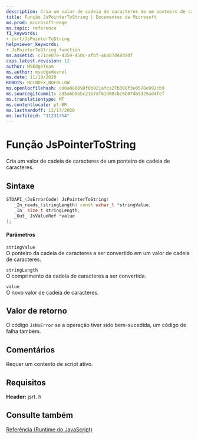 ```yaml
---
description: Cria um valor de cadeia de caracteres de um ponteiro de cadeia de caracteres.
title: Função JsPointerToString | Documentos da Microsoft
ms.prod: microsoft-edge
ms.topic: reference
f1_keywords:
- jsrt/JsPointerToString
helpviewer_keywords:
- JsPointerToString function
ms.assetid: c71ce07e-4359-450c-afbf-a6ab7d48dddf
caps.latest.revision: 12
author: MSEdgeTeam
ms.author: msedgedevrel
ms.date: 11/19/2020
ROBOTS: NOINDEX,NOFOLLOW
ms.openlocfilehash: c00a060098f0b021afca27b300f3e0578e992cb9
ms.sourcegitcommit: a35a6b5bbc21b7df61d08cbc6b074b5325ad4fef
ms.translationtype: MT
ms.contentlocale: pt-BR
ms.lasthandoff: 12/17/2020
ms.locfileid: "11231754"
---
```

# Função JsPointerToString

Cria um valor de cadeia de caracteres de um ponteiro de cadeia de caracteres.  
  
## Sintaxe  
  
```cpp  
STDAPI_(JsErrorCode) JsPointerToString(  
   _In_reads_(stringLength) const wchar_t *stringValue,  
   _In_ size_t stringLength,  
   _Out_ JsValueRef *value  
);  
```  
  
#### Parâmetros  
 `stringValue`  
 O ponteiro da cadeia de caracteres a ser convertido em um valor de cadeia de caracteres.  
  
 `stringLength`  
 O comprimento da cadeia de caracteres a ser convertida.  
  
 `value`  
 O novo valor de cadeia de caracteres.  
  
## Valor de retorno  
 O código `JsNoError` se a operação tiver sido bem-sucedida, um código de falha também.  
  
## Comentários  
 Requer um contexto de script ativo.  
  
## Requisitos  
 **Header:** jsrt. h  
  
## Consulte também  
 [Referência (Runtime do JavaScript)](../chakra-hosting/reference-javascript-runtime.md)
